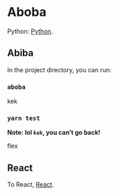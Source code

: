 # Aboba

Python: [Python](https://python.org).

## Abiba

In the project directory, you can run:

### `aboba`

kek

### `yarn test`

**Note: lol `kek`, you can’t go back!**

flex

## React

To React, [React](https://reactjs.org/).
